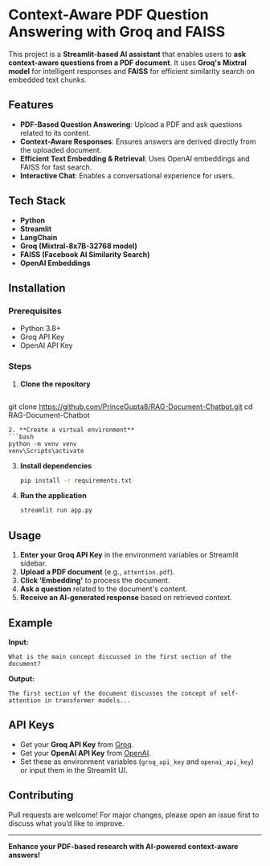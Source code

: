 # Context-Aware PDF Question Answering with Groq and FAISS

This project is a **Streamlit-based AI assistant** that enables users to **ask context-aware questions from a PDF document**. It uses **Groq's Mixtral model** for intelligent responses and **FAISS** for efficient similarity search on embedded text chunks.

## Features

- **PDF-Based Question Answering**: Upload a PDF and ask questions related to its content.
- **Context-Aware Responses**: Ensures answers are derived directly from the uploaded document.
- **Efficient Text Embedding & Retrieval**: Uses OpenAI embeddings and FAISS for fast search.
- **Interactive Chat**: Enables a conversational experience for users.

## Tech Stack

- **Python**
- **Streamlit**
- **LangChain**
- **Groq (Mixtral-8x7B-32768 model)**
- **FAISS (Facebook AI Similarity Search)**
- **OpenAI Embeddings**

## Installation

### Prerequisites

- Python 3.8+
- Groq API Key
- OpenAI API Key

### Steps

1. **Clone the repository**
   ```bash
  git clone https://github.com/PrinceGupta8/RAG-Document-Chatbot.git
   cd RAG-Document-Chatbot
   ```
2. **Create a virtual environment** 
   ```bash
   python -m venv venv
   venv\Scripts\activate
   ```
3. **Install dependencies**
   ```bash
   pip install -r requirements.txt
   ```
4. **Run the application**
   ```bash
   streamlit run app.py
   ```

## Usage

1. **Enter your Groq API Key** in the environment variables or Streamlit sidebar.
2. **Upload a PDF document** (e.g., `attention.pdf`).
3. **Click 'Embedding'** to process the document.
4. **Ask a question** related to the document's content.
5. **Receive an AI-generated response** based on retrieved context.

## Example

**Input:**

```
What is the main concept discussed in the first section of the document?
```

**Output:**

```
The first section of the document discusses the concept of self-attention in transformer models...
```

## API Keys

- Get your **Groq API Key** from [Groq](https://groq.com/).
- Get your **OpenAI API Key** from [OpenAI](https://openai.com/).
- Set these as environment variables (`groq_api_key` and `openai_api_key`) or input them in the Streamlit UI.

## Contributing

Pull requests are welcome! For major changes, please open an issue first to discuss what you’d like to improve.

---

**Enhance your PDF-based research with AI-powered context-aware answers!**

